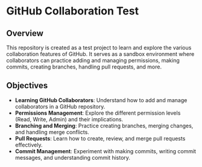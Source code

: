 # GitHub Collaboration Test

## Overview
This repository is created as a test project to learn and explore the various collaboration features of GitHub. It serves as a sandbox environment where collaborators can practice adding and managing permissions, making commits, creating branches, handling pull requests, and more.

## Objectives
- **Learning GitHub Collaborators**: Understand how to add and manage collaborators in a GitHub repository.
- **Permissions Management**: Explore the different permission levels (Read, Write, Admin) and their implications.
- **Branching and Merging**: Practice creating branches, merging changes, and handling merge conflicts.
- **Pull Requests**: Learn how to create, review, and merge pull requests effectively.
- **Commit Management**: Experiment with making commits, writing commit messages, and understanding commit history.
